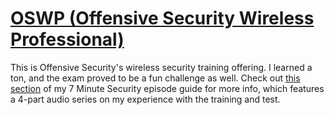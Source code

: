 # [OSWP (Offensive Security Wireless Professional)](https://www.offensive-security.com/information-security-certifications/oswp-offensive-security-wireless-professional/)
This is Offensive Security's wireless security training offering.  I learned a ton, and the exam proved to be a fun challenge as well.  Check out [this section](https://7ms.us/episodeguide-featured/#oswp) of my 7 Minute Security episode guide for more info, which features a 4-part audio series on my experience with the training and test.